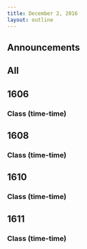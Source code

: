 ```yaml
---
title: December 2, 2016
layout: outline
---
```



## Announcements


## All

## 1606

### Class (time-time)

## 1608

### Class (time-time)

## 1610

### Class (time-time)

## 1611

### Class (time-time)
